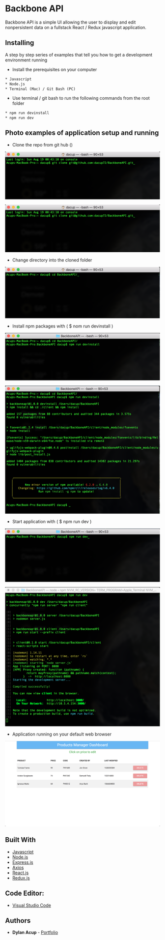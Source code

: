 # Backbone API

Backbone API is a simple UI allowing the user to display and edit nonpersistent data on a fullstack React / Redux javascript application.


## Installing

A step by step series of examples that tell you how to get a development environment running

* Install the prerequisites on your computer

```
* Javascript
* Node.js
* Terminal (Mac) / Git Bash (PC)
```

* Use terminal / git bash to run the following commands from the root folder

```
* npm run devinstall
* npm run dev
```


## Photo examples of application setup and running

* Clone the repo from git hub ()

![Shot1](./readmeImages/githubClone.png)

![Shot2](./readmeImages/githubClone.png)


* Change directory into the cloned folder

![Shot3](./readmeImages/changeDirectory.png)


* Install npm packages with ( $ nom run devinstall )

![Shot4](./readmeImages/devinstall.png)

![Shot5](./readmeImages/devinstallComplete.png)


* Start application with ( $ npm run dev )

![Shot6](./readmeImages/runDev.png)

![Shot7](./readmeImages/runDevComplete.png)


* Application running on your default web browser

![Shot8](./readmeImages/application.png)


## Built With

* [Javascript](https://www.javascript.com/)
* [Node.js](https://nodejs.org/en/)
* [Express.js](https://expressjs.com/)
* [Axios](https://www.npmjs.com/package/axios)
* [React.js](https://reactjs.org/)
* [Redux.js](https://redux.js.org/)

## Code Editor: 

* [Visual Studio Code](https://code.visualstudio.com/)

## Authors 

* **Dylan Acup** - [Portfolio](https://www.dylanacup.com)